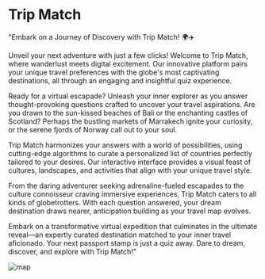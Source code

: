 # Trip Match

"Embark on a Journey of Discovery with Trip Match! 🌍✈️

Unveil your next adventure with just a few clicks! Welcome to Trip Match, where wanderlust meets digital excitement. Our innovative platform pairs your unique travel preferences with the globe's most captivating destinations, all through an engaging and insightful quiz experience.

Ready for a virtual escapade? Unleash your inner explorer as you answer thought-provoking questions crafted to uncover your travel aspirations. Are you drawn to the sun-kissed beaches of Bali or the enchanting castles of Scotland? Perhaps the bustling markets of Marrakech ignite your curiosity, or the serene fjords of Norway call out to your soul.

Trip Match harmonizes your answers with a world of possibilities, using cutting-edge algorithms to curate a personalized list of countries perfectly tailored to your desires. Our interactive interface provides a visual feast of cultures, landscapes, and activities that align with your unique travel style.

From the daring adventurer seeking adrenaline-fueled escapades to the culture connoisseur craving immersive experiences, Trip Match caters to all kinds of globetrotters. With each question answered, your dream destination draws nearer, anticipation building as your travel map evolves.

Embark on a transformative virtual expedition that culminates in the ultimate reveal—an expertly curated destination matched to your inner travel aficionado. Your next passport stamp is just a quiz away. Dare to dream, discover, and explore with Trip Match!"

![map](https://github.com/anacecyflores/TripMatch/assets/95557040/feb3f292-a239-47c1-b3e1-28dabb2c2ca0)
